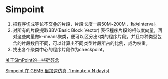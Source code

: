 # Simpoint

1. 把程序切成等长不交叠的片段，片段长度一般50M~200M，称为Interval。
2. 对所有的片段提取BBV(Basic Block Vector) 表征程序片段的相似度向量，再对这些向量做k-means聚类，便可以区分出k类的程序片段，并且每种类型包含的片段数目不同，可以计算出不同类型片段所占的比例，成为权重。
3. 找出各个聚类中心的程序片段作为checkpoint。


[关于SimPoint的一些碎碎念](https://zhuanlan.zhihu.com/p/380561873)

[Simpoint 在 GEM5 里加速仿真, 1 minute = N day(s)](https://zhuanlan.zhihu.com/p/453370789)